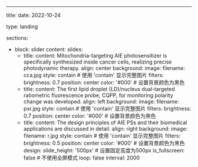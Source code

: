 ---
title:
date: 2022-10-24

type: landing

sections:
  - block: slider
    content:
      slides:
      - title:
        content: Mitochondria-targeting AIE photosensitizer is specifically synthesized inside cancer cells, realizing precise photodynamic therapy.
        align: center
        background:
          image:
            filename: cca.jpg
            style: contain  # 使用 'contain' 显示完整图片
            filters:
              brightness: 0.7
          position: center
          color: '#000'  # 设置背景颜色为黑色
      - title:
        content: The first lipid droplet (LD)/nucleus dual-targeted ratiometric fluorescence probe, CQPP, for monitoring polarity change was developed.
        align: left
        background:
          image:
            filename: psr.jpg
            style: contain  # 使用 'contain' 显示完整图片
            filters:
              brightness: 0.7
          position: center
          color: '#000'  # 设置背景颜色为黑色
      - title:
        content: The design principles of AIE PSs and their biomedical applications are discussed in detail.
        align: right
        background:
          image:
            filename: r.jpg
            style: contain  # 使用 'contain' 显示完整图片
            filters:
              brightness: 0.5
          position: center
          color: '#000'  # 设置背景颜色为黑色
    design:
      slide_height: '500px'  # 设置固定高度为500px
      is_fullscreen: false  # 不使用全屏模式
      loop: false
      interval: 2000
